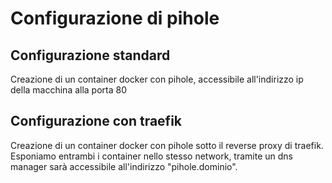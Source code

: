# Configurazione di pihole

## Configurazione standard
Creazione di un container docker con pihole, accessibile all'indirizzo ip della macchina alla porta 80

## Configurazione con traefik
Creazione di un container docker con pihole sotto il reverse proxy di traefik.
Esponiamo entrambi i container nello stesso network, tramite un dns manager sarà accessibile all'indirizzo "pihole.dominio".